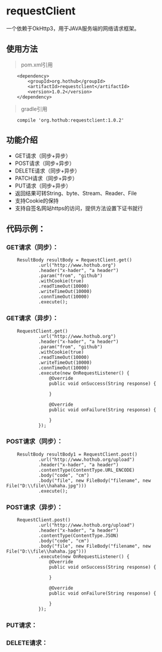 # requestClient
一个依赖于OkHttp3，用于JAVA服务端的网络请求框架。


## 使用方法
>pom.xml引用
```
    <dependency>
        <groupId>org.hothub</groupId>
        <artifactId>requestclient</artifactId>
        <version>1.0.2</version>
    </dependency>
```

>gradle引用
```
    compile 'org.hothub:requestclient:1.0.2'
```



## 功能介绍
* GET请求（同步+异步）
* POST请求（同步+异步）
* DELETE请求（同步+异步）
* PATCH请求（同步+异步）
* PUT请求（同步+异步）
* 返回结果可转String、byte、Stream、Reader、File
* 支持Cookie的保持
* 支持自签名网站https的访问，提供方法设置下证书就行


## 代码示例：

### GET请求（同步）：
```
    ResultBody resultBody = RequestClient.get()
            .url("http://www.hothub.org")
            .header("x-hader", "a header")
            .param("from", "github")
            .withCookie(true)
            .readTimeOut(10000)
            .writeTimeOut(10000)
            .connTimeOut(10000)
            .execute();
```



### GET请求（异步）：
```
    RequestClient.get()
            .url("http://www.hothub.org")
            .header("x-hader", "a header")
            .param("from", "github")
            .withCookie(true)
            .readTimeOut(10000)
            .writeTimeOut(10000)
            .connTimeOut(10000)
            .execute(new OnRequestListener() {
                @Override
                public void onSuccess(String response) {
                                             
                }
                     
                @Override
                public void onFailure(String response) {
                     
                }
            });
```



### POST请求（同步）：
```
    ResultBody resultBody1 = RequestClient.post()
            .url("http://www.hothub.org/upload")
            .header("x-hader", "a header")
            .contentType(ContentType.URL_ENCODE)
            .body("code", "cm")
            .body("file", new FileBody("filename", new File("D:\\file\\hahaha.jpg")))
            .execute();
```



### POST请求（异步）：
```
    RequestClient.post()
            .url("http://www.hothub.org/upload")
            .header("x-hader", "a header")
            .contentType(ContentType.JSON)
            .body("code", "cm")
            .body("file", new FileBody("filename", new File("D:\\file\\hahaha.jpg")))
            .execute(new OnRequestListener() {
                @Override
                public void onSuccess(String response) {
                                             
                }

                @Override
                public void onFailure(String response) {
                     
                }
            });
```



### PUT请求：



### DELETE请求：



